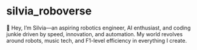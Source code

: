# silvia_roboverse
👋 Hey, I’m Silvia—an aspiring robotics engineer, AI enthusiast, and coding junkie driven by speed, innovation, and automation. My world revolves around robots, music tech, and F1-level efficiency in everything I create.
